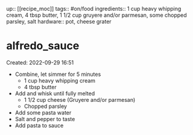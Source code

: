up:: [[recipe_moc]]
tags:: #on/food 
ingredients:: 1 cup heavy whipping cream, 4 tbsp butter, 1 1/2 cup gruyere and/or parmesan, some chopped parsley, salt
hardware:: pot, cheese grater

# alfredo_sauce
Created: 2022-09-29 16:51

- Combine, let simmer for 5 minutes
	- 1 cup heavy whipping cream
	- 4 tbsp butter
- Add and whisk until fully melted
	- 1 1/2 cup cheese (Gruyere and/or parmesan)
	- Chopped parsley
- Add some pasta water
- Salt and pepper to taste
- Add pasta to sauce